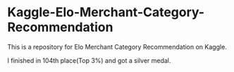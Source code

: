 # Kaggle-Elo-Merchant-Category-Recommendation

This is a repository for Elo Merchant Category Recommendation on Kaggle.

I finished in 104th place(Top 3%) and got a silver medal.
